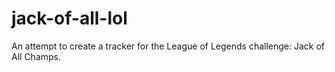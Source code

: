 # jack-of-all-lol
An attempt to create a tracker for the League of Legends challenge: Jack of All Champs.
